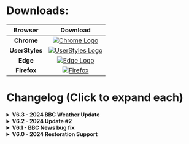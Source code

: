 
# Downloads:

| Browser        | Download |
|:--------------:|:--------:|
| **Chrome**     | [![Chrome Logo](https://i.imgur.com/JXBf0eC.png)](https://chrome.google.com/webstore/detail/bbc-dark/bdifipamjgmfefcpemmlppcmcdjndhig?hl=en-GB) |
| **UserStyles** | [![UserStyles Logo](https://svgshare.com/i/z1g.svg)](https://userstyles.org/styles/164869/dark-bbc) |
| **Edge**       | [![Edge Logo](https://static-00.iconduck.com/assets.00/microsoft-edge-icon-256x256-eloac7cx.png)](https://microsoftedge.microsoft.com/addons/detail/bbc-dark/mngemmbfoeboghpnekdpjpgbpeiibelm) |
| **Firefox**    | [![Firefox](https://i.imgur.com/j7qsIEj.png)](https://addons.mozilla.org/en-GB/firefox/addon/bbc-dark) |

<p> </p>

# Changelog (Click to expand each)

<details>
  <summary><strong>V6.3 - 2024 BBC Weather Update</strong></summary>
  <ul>
    <li>BBC Weather:</li>
    <ul>
      <li>Fixes to article sections to correct side promotional articles not being correctly dark.</li>
      <li>Fixes to subheading on articles being unreadable.</li>
      <li>Corrections to URL articles being unreadable.</li>
      <li>Bug fixes to the "Forecast for the UK" section to be correctly dark.</li>
      <li>Theming of the "More Weather" section.</li>
      <li>General tidyups where necessary.</li>
      <li>Fixes to the settings section located underneath the Warnings page to be dark.</li>
      <li>Introduction of theming for the Weather slider subsection, buttons, and forecast menu.</li>
      <li>Theming of the "Weather key" section on BBC Weather.</li>
    </ul>
    <li>BBC News:</li>
    <ul>
      <li>Minor fixes to article headings being dark rather than gray.</li>
      <li>Fixes to some article sub-links being dark rather than gray.</li>
      <li>Minor corrections to some video titles being dark as well.</li>
      <li>Improvements to timestamp dates above articles being slightly too dark for better clarity.</li>
    </ul>
  </ul>
</details>

<details>
  <summary><strong>V6.2 - 2024 Update #2</strong></summary>
  <ul>
    <li>BBC News:</li>
    <ul>
      <li>Fixes to the top navigation bar to restore them to being dark.</li>
      <li>Minor fixes to URLs appearing black and not gray on articles.</li>
    </ul>
  </ul>
</details>

<details>
  <summary><strong>V6.1 - BBC News bug fix</strong></summary>
  <ul>
    <li>BBC News:</li>
    <ul>
      <li>Bug fix related to category titles not appearing dark.</li>
    </ul>
  </ul>
</details>

<details>
  <summary><strong>V6.0 - 2024 Restoration Support</strong></summary>
  <ul>
    <li>BBC Homepage:</li>
    <ul>
      <li>Restoration of compatibility with the new theme code.</li>
      <li>Restructuring of titles to be more readable, especially the highlighted ones.</li>
      <li>Reorganisation of some URL links to be more readable than before.</li>
    </ul>
    <li>BBC News:</li>
    <ul>
      <li>Restoration of compatibility with the new theme code to correctly darken articles and the BBC News homepage.</li>
      <li>Fixes for some text not being readable on articles.</li>
      <li>General improvements to the submenu selection bar appearing white.</li>
      <li>Minor fixes to some button text being unreadable.</li>
    </ul>
    <li>BBC Sports:</li>
    <ul>
      <li>Fixes to URL text being unreadable on articles.</li>
      <li>Fixes to the side panel article list being unreadable.</li>
      <li>Fixes to some buttons not being dark on articles.</li>
    </ul>
    <li>BBC Sounds:</li>
    <ul>
      <li>Restoration of compatibility, similar to before.</li>
      <li>Minor fixes to heading titles.</li>
    </ul>
    <li>Miscellaneous:</li>
    <ul>
      <li>Introduced support to the "For You" BBC page to be dark.</li>
      <li>Various other fixes to restore broad compatibility across the site where necessary.</li>
      <li>Some global fixes for code conflicts.</li>
      <li>Themed the "Take the survey" button which sometimes appears on pages.</li>
    </ul>
  </ul>
</details>
  
